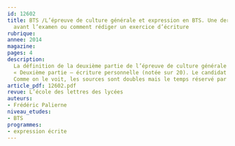 ```yaml
---
id: 12602
title: BTS /L’épreuve de culture générale et expression en BTS. Une dernière séance
  avant l’examen ou comment rédiger un exercice d’écriture
rubrique: 
annee: 2014
magazine: 
pages: 4
description: 
  La définition de la deuxième partie de l’épreuve de culture générale et expression au BTS le précise, l’écriture personnelle est à la croisée des ressources du corpus de l’examen et de la culture personnelle du candidat – 
  « Deuxième partie – écriture personnelle (notée sur 20). Le candidat répond de façon argumentée à une question relative aux documents proposés. La question posée invite à confronter les documents proposés en synthèse et les études de documents menées dans l’année en cours de “Culture générale et expression”. La note globale est ramenée à une note sur 20 points. »
  Comme on le voit, les sources sont doubles mais le temps réservé par le candidat pour cette partie de l’épreuve n’est pas fixe et dépend du bon déroulement de l’exercice de synthèse. Une dernière séance (en 2 ou 3 heures) sera donc consacrée au travail d’écriture à l’épreuve de culture générale au BTS dont il s’agit de montrer qu’on peut renouveler les arguments consacrés aux échanges sur Internet. Nous la développons dans le cadre du thème « Paroles, échanges, conversations et révolution numérique », en nous appuyant sur une émission de Xavier de La Porte, « La Place de la toile », sur France Culture.
article_pdf: 12602.pdf
revue: L’école des lettres des lycées
auteurs:
- Frédéric Palierne
niveau_etudes:
- BTS
programmes:
- expression écrite
---
```

